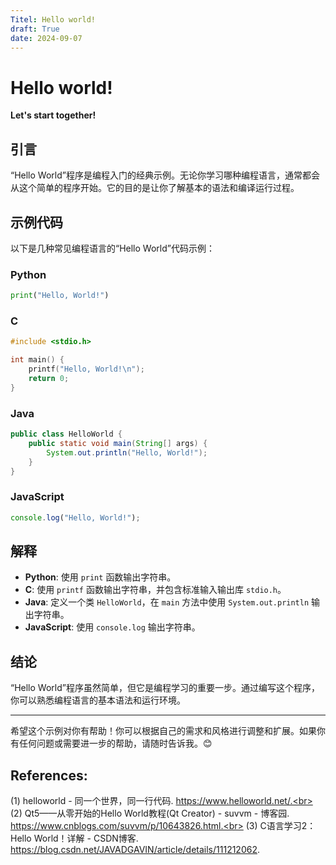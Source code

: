 ```yaml
---
Titel: Hello world!
draft: True
date: 2024-09-07
---
```


# Hello world!
**Let's start together!**

<!-- more -->

## 引言

“Hello World”程序是编程入门的经典示例。无论你学习哪种编程语言，通常都会从这个简单的程序开始。它的目的是让你了解基本的语法和编译运行过程。

## 示例代码

以下是几种常见编程语言的“Hello World”代码示例：

### Python

```python
print("Hello, World!")
```

### C

```c
#include <stdio.h>

int main() {
    printf("Hello, World!\n");
    return 0;
}
```

### Java

```java
public class HelloWorld {
    public static void main(String[] args) {
        System.out.println("Hello, World!");
    }
}
```

### JavaScript

```javascript
console.log("Hello, World!");
```

## 解释

- **Python**: 使用 `print` 函数输出字符串。
- **C**: 使用 `printf` 函数输出字符串，并包含标准输入输出库 `stdio.h`。
- **Java**: 定义一个类 `HelloWorld`，在 `main` 方法中使用 `System.out.println` 输出字符串。
- **JavaScript**: 使用 `console.log` 输出字符串。

## 结论

“Hello World”程序虽然简单，但它是编程学习的重要一步。通过编写这个程序，你可以熟悉编程语言的基本语法和运行环境。

---

希望这个示例对你有帮助！你可以根据自己的需求和风格进行调整和扩展。如果你有任何问题或需要进一步的帮助，请随时告诉我。😊

## References:
(1) helloworld - 同一个世界，同一行代码. https://www.helloworld.net/.<br>
(2) Qt5——从零开始的Hello World教程(Qt Creator) - suvvm - 博客园. https://www.cnblogs.com/suvvm/p/10643826.html.<br>
(3) C语言学习2：Hello World！详解 - CSDN博客. https://blog.csdn.net/JAVADGAVIN/article/details/111212062.